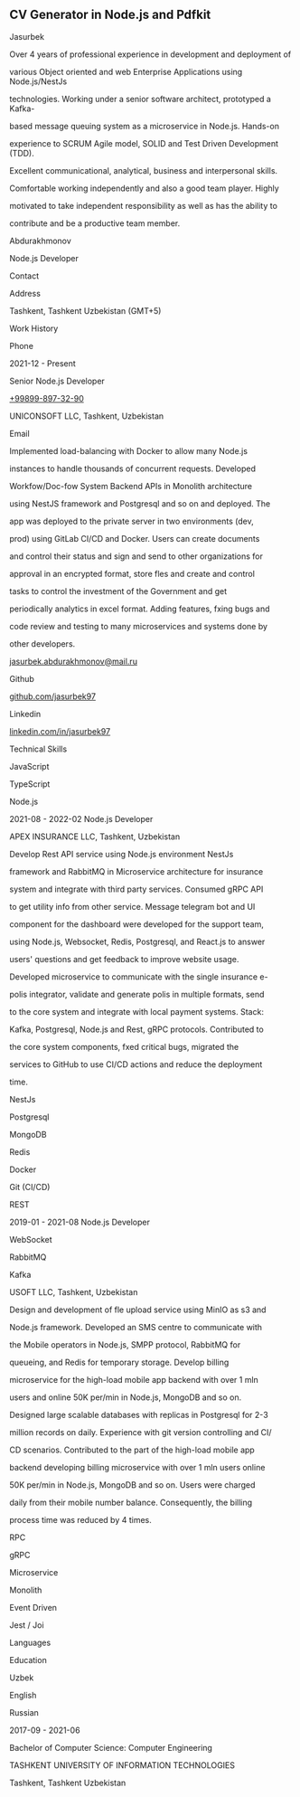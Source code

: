 ## CV Generator in **Node.js** and **Pdfkit**

<a name="br1"></a> 

Jasurbek

Over 4 years of professional experience in development and deployment of

various Object oriented and web Enterprise Applications using Node.js/NestJs

technologies. Working under a senior software architect, prototyped a Kafka-

based message queuing system as a microservice in Node.js. Hands-on

experience to SCRUM Agile model, SOLID and Test Driven Development (TDD).

Excellent communicational, analytical, business and interpersonal skills.

Comfortable working independently and also a good team player. Highly

motivated to take independent responsibility as well as has the ability to

contribute and be a productive team member.

Abdurakhmonov

Node.js Developer

Contact

Address

Tashkent, Tashkent Uzbekistan (GMT+5)

Work History

Phone

2021-12 - Present

Senior Node.js Developer

[+99899-897-32-90](tel:+99899-897-32-90)

UNICONSOFT LLC, Tashkent, Uzbekistan

Email

Implemented load-balancing with Docker to allow many Node.js

instances to handle thousands of concurrent requests. Developed

Workfow/Doc-fow System Backend APIs in Monolith architecture

using NestJS framework and Postgresql and so on and deployed. The

app was deployed to the private server in two environments (dev,

prod) using GitLab CI/CD and Docker. Users can create documents

and control their status and sign and send to other organizations for

approval in an encrypted format, store fles and create and control

tasks to control the investment of the Government and get

periodically analytics in excel format. Adding features, fxing bugs and

code review and testing to many microservices and systems done by

other developers.

<jasurbek.abdurakhmonov@mail.ru>

Github

[github.com/jasurbek97](https://github.com/jasurbek97)

Linkedin

[linkedin.com/in/jasurbek97](https://www.linkedin.com/in/jasurbek97)

Technical Skills

JavaScript

TypeScript

Node.js

2021-08 - 2022-02 Node.js Developer

APEX INSURANCE LLC, Tashkent, Uzbekistan

Develop Rest API service using Node.js environment NestJs

framework and RabbitMQ in Microservice architecture for insurance

system and integrate with third party services. Consumed gRPC API

to get utility info from other service. Message telegram bot and UI

component for the dashboard were developed for the support team,

using Node.js, Websocket, Redis, Postgresql, and React.js to answer

users' questions and get feedback to improve website usage.

Developed microservice to communicate with the single insurance e-

polis integrator, validate and generate polis in multiple formats, send

to the core system and integrate with local payment systems. Stack:

Kafka, Postgresql, Node.js and Rest, gRPC protocols. Contributed to

the core system components, fxed critical bugs, migrated the

services to GitHub to use CI/CD actions and reduce the deployment

time.

NestJs

Postgresql

MongoDB

Redis

Docker

Git (CI/CD)

REST

2019-01 - 2021-08 Node.js Developer

WebSocket

RabbitMQ

Kafka

USOFT LLC, Tashkent, Uzbekistan

Design and development of fle upload service using MinIO as s3 and

Node.js framework. Developed an SMS centre to communicate with

the Mobile operators in Node.js, SMPP protocol, RabbitMQ for

queueing, and Redis for temporary storage. Develop billing

microservice for the high-load mobile app backend with over 1 mln

users and online 50K per/min in Node.js, MongoDB and so on.

Designed large scalable databases with replicas in Postgresql for 2-3

million records on daily. Experience with git version controlling and CI/

CD scenarios. Contributed to the part of the high-load mobile app

backend developing billing microservice with over 1 mln users online

50K per/min in Node.js, MongoDB and so on. Users were charged

daily from their mobile number balance. Consequently, the billing

process time was reduced by 4 times.

RPC

gRPC

Microservice

Monolith

Event Driven

Jest / Joi

Languages

Education

Uzbek

English

Russian

2017-09 - 2021-06

Bachelor of Computer Science: Computer Engineering

TASHKENT UNIVERSITY OF INFORMATION TECHNOLOGIES

Tashkent, Tashkent Uzbekistan
